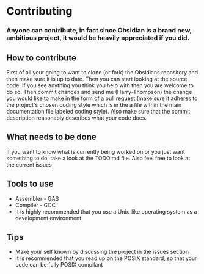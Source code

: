 # Contributing
### Anyone can contribute, in fact since Obsidian is a brand new, ambitious project, it would be heavily appreciated if you did.


## How to contribute
First of all your going to want to clone (or fork) the Obsidians repository and then make sure it is up to date. Then you can start looking at the source code. If you see anything you think you help with then you are welcome to do so. Then commit changes and send me (Harry-Thompson) the change you would like to make in the form of a pull request (make sure it adheres to the project's chosen coding style which is in the a file within the main documentation file labeled coding style). Also make sure that the commit description reasonably describes what your code does.

## What needs to be done
If you want to know what is currently being worked on or you just want something to do, take a look at the TODO.md file. Also feel free to look at the current issues

## Tools to use

* Assembler - GAS
* Compiler - GCC
* It is highly recommended that you use a Unix-like operating system as a development environment

## Tips

* Make your self known by discussing the project in the issues section
* It is recommended that you read up on the POSIX standard, so that your code can be fully POSIX compilant
